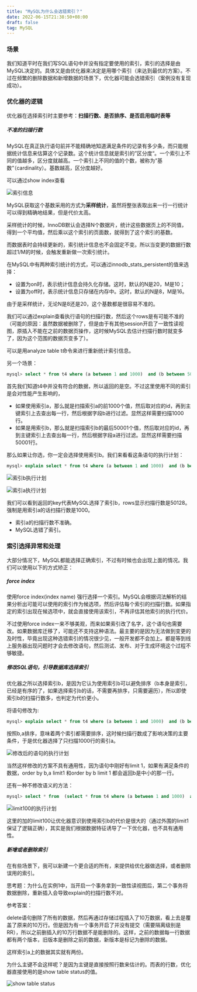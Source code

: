 ```yaml
---
title: "MySQL为什么会选错索引？"
date: 2022-06-15T21:38:50+08:00
draft: false
tag: MySQL
---
```



### 场景

我们知道平时在我们写SQL语句中并没有指定要使用的索引，索引的选择是由MySQL决定的。具体又是由优化器来决定是用哪个索引（来达到最优的方案）。不过在频繁的删除数据和新增数据的场景下，优化器可能会选错索引（案例没有复现成功）。



### 优化器的逻辑

优化器在选择索引时主要参考：**扫描行数、是否排序、是否启用临时表等**

##### 不准的扫描行数

MySQL在真正执行语句前并不能精确地知道满足条件的记录有多少条，而只能根据统计信息来估算这个记录数。这个统计信息就是索引的”区分度“。一个索引上不同的值越多，区分度就越高。一个索引上不同的值的个数，被称为”基数“（cardinality）。基数越高，区分度越好。

可以通过show index查看

![索引信息](http://www.zerowzl.com/images/mysql/1548215763951.jpg)

MySQL获取这个基数采用的方式为**采样统计**，虽然将整张表取出来一行一行统计可以得到精确地结果，但是代价太高。

采样统计的时候，InnoDB默认会选择N个数据片，统计这些数据页上的不同值，得到一个平均值，然后乘以这个索引的页面数，就得到了这个索引的基数。

而数据表时会持续更新的，索引统计信息也不会固定不变。所以当变更的数据行数超过1/M的时候，会触发重新做一次索引统计。

在MySQL中有两种索引统计的方式，可以通过innodb_stats_persistent的值来选择：

- 设置为on时，表示统计信息会持久化存储。这时，默认的N是20，M是10；
- 设置为off时，表示统计信息只存储在内存中。这时，默认的N是8，M是16。

由于是采样统计，无论N是8还是20，这个基数都是很容易不准的。

我们可以通过explain查看执行语句的扫描行数，然后这个rows是有可能不准的（可能的原因：虽然数据被删除了，但是由于有其他session开启了一致性读视图，原插入不能在之前的数据页操作，这时候MySQL去估计扫描行数时就变多了，因为这个范围的数据页变多了）。

可以是用analyze table t命令来进行重新统计索引信息。

另一个场景：

```sql
mysql> select * from t4 where (a between 1 and 1000)  and (b between 50000 and 100000) order by b limit 1;
```

首先我们知道t4中并没有符合的数据，所以返回的是空。不过这里使用不同的索引是会对性能产生影响的，

- 如果使用索引a，那么就是扫描索引a的前1000个值，然后取对应的id，再到主键索引上去查出每一行，然后根据字段b进行过滤。显然这样需要扫描1000行。
- 如果是用索引b，那么就是扫描索引b的最后50001个值，然后取对应的id，再到主键索引上去查出每一行，然后根据字段a进行过滤。显然这样需要扫描50001行。

那么如果让你选，你一定会选择使用索引b。我们来看看这条语句的执行计划：

```sql
mysql> explain select * from t4 where (a between 1 and 1000)  and (b between 50000 and 100000) order by b limit 1;
```

![索引b执行计划](http://www.zerowzl.com/images/mysql/1548224453485.jpg)

![索引a执行计划](http://www.zerowzl.com/note/images/mysql/1548227069037.jpg)

我们可以看到返回的key代表MySQL选择了索引b，rows显示扫描行数是50128。强制是用索引a的话扫描行数是1000。

- 索引a的扫描行数不准确。
- MySQL选错了索引。

### 索引选择异常和处理

大部分情况下，MySQL都能选择正确索引，不过有时候也会出现上面的情况。我们可以使用以下的方式矫正：

##### force index

使用force index(index name) 强行选择一个索引。MySQL会根据词法解析的结果分析出可能可以使用的索引作为候选项，然后评估每个索引的扫描行数。如果指定的索引出现在候选项中，就会直接使用该索引，不再评估其他索引的执行代价。

不过使用force index一来不够美观，而来如果索引改了名字，这个语句也需要改。如果数据库迁移了，可能还不支持这种语法。最主要的是因为无法做到变更的及时性，毕竟出现这种选错索引的情况很少见，一般开发都不会加上。都是等到线上服务器出现问题时才会去修改语句，然后测试、发布、对于生成环境这个过程不够敏捷。

##### 修改SQL语句，引导数据库选择索引

优化器之所以选择索引b，是因为它认为使用索引b可以避免排序（b本身是索引，已经是有序的了，如果选择索引b的话，不需要再排序，只需要遍历），所以即使索引b的扫描行数多，也判定为代价更小。

将语句修改为:

```sql
mysql> explain select * from t4 where (a between 1 and 1000)  and (b between 50000 and 100000) order by b,a limit 1;
```

按照b,a排序，意味着两个索引都需要排序，这时候扫描行数成了影响决策的主要条件，于是优化器选择了只扫描1000行的索引a。

![修改后的语句的执行计划](http://www.zerowzl.com/images/mysql/1548227626900.jpg)

当然这样修改的方案不具有通用性，因为语句中刚好有limit 1，如果有满足条件的数据，order by b,a limit1 和order by b limit 1 都会返回b是中小的那一行。

还有一种不修改语义的方法：

```sql
mysql> select * from  (select * from t4 where (a between 1 and 1000)  and (b between 50000 and 100000) order by b limit 100)alias limit 1;
```

![limit100的执行计划](http://www.zerowzl.com/images/mysql/1548228114275.jpg)

这里的加的limit100让优化器意识到使用索引b的代价是很大的（通过外围的limit1保证了逻辑正确），其实是我们根据数据特征诱导了一下优化器，也不具有通用性。

##### 新增或者删除索引

在有些场景下，我可以新建一个更合适的所有，来提供给优化器做选择，或者删除误用的索引。



思考题：为什么在实例1中，当开启一个事务拿到一致性读视图后，第二个事务将数据删除，重新插入会导致explain的扫描行数不对。

参考答案：

delete语句删除了所有的数据，然后再通过存储过程插入了10万数据，看上去是覆盖了原来的10万行。但是因为有一个事务开启了并没有提交（需要隔离级别是RR），所以之前删插入的10万行数据不是能删除的。这样，之前的数据每一行数据都有两个版本，旧版本是删除之前的数据，新版本是标记为删除的数据。

这样索引a上的数据其实就有两份。

为什么主键不会这样呢？是因为主键是直接按照行数来估计的。而表的行数，优化器直接使用的是show table status的值。

![show table status](http://www.zerowzl.com/images/mysql/1548230153557.jpg)
